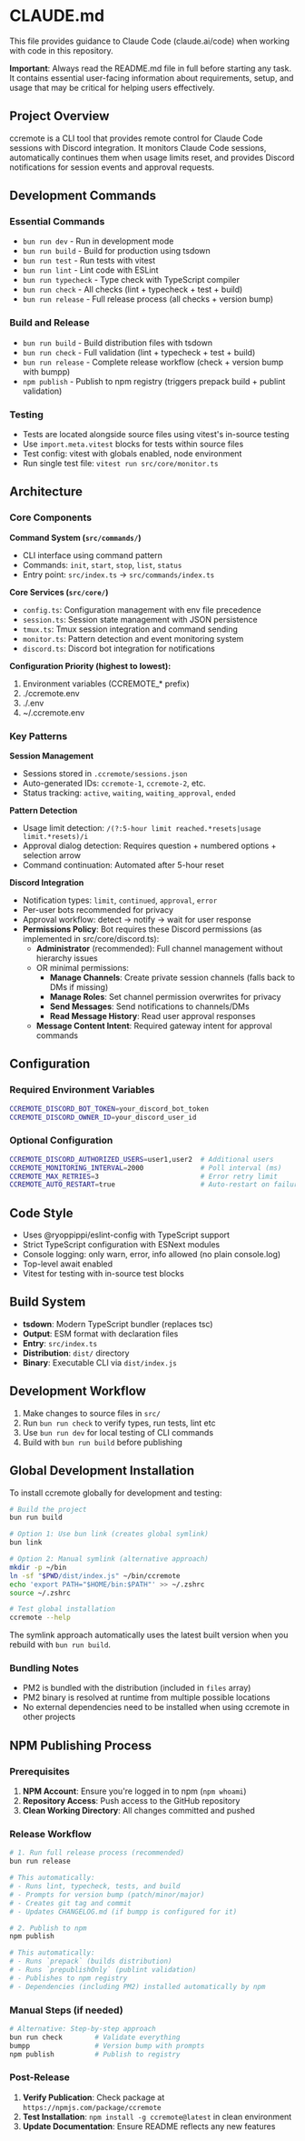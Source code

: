 # CLAUDE.md

This file provides guidance to Claude Code (claude.ai/code) when working with code in this repository.

**Important**: Always read the README.md file in full before starting any task. It contains essential user-facing information about requirements, setup, and usage that may be critical for helping users effectively.

## Project Overview

ccremote is a CLI tool that provides remote control for Claude Code sessions with Discord integration. It monitors Claude Code sessions, automatically continues them when usage limits reset, and provides Discord notifications for session events and approval requests.

## Development Commands

### Essential Commands
- `bun run dev` - Run in development mode
- `bun run build` - Build for production using tsdown
- `bun run test` - Run tests with vitest
- `bun run lint` - Lint code with ESLint
- `bun run typecheck` - Type check with TypeScript compiler
- `bun run check` - All checks (lint + typecheck + test + build)
- `bun run release` - Full release process (all checks + version bump)

### Build and Release

- `bun run build` - Build distribution files with tsdown  
- `bun run check` - Full validation (lint + typecheck + test + build)
- `bun run release` - Complete release workflow (check + version bump with bumpp)
- `npm publish` - Publish to npm registry (triggers prepack build + publint validation)

### Testing
- Tests are located alongside source files using vitest's in-source testing
- Use `import.meta.vitest` blocks for tests within source files
- Test config: vitest with globals enabled, node environment
- Run single test file: `vitest run src/core/monitor.ts`

## Architecture

### Core Components

**Command System (`src/commands/`)**
- CLI interface using command pattern
- Commands: `init`, `start`, `stop`, `list`, `status`
- Entry point: `src/index.ts` → `src/commands/index.ts`

**Core Services (`src/core/`)**
- `config.ts`: Configuration management with env file precedence
- `session.ts`: Session state management with JSON persistence
- `tmux.ts`: Tmux session integration and command sending
- `monitor.ts`: Pattern detection and event monitoring system
- `discord.ts`: Discord bot integration for notifications

**Configuration Priority (highest to lowest):**
1. Environment variables (CCREMOTE_* prefix)
2. ./ccremote.env
3. ./.env  
4. ~/.ccremote.env

### Key Patterns

**Session Management**
- Sessions stored in `.ccremote/sessions.json`
- Auto-generated IDs: `ccremote-1`, `ccremote-2`, etc.
- Status tracking: `active`, `waiting`, `waiting_approval`, `ended`

**Pattern Detection**
- Usage limit detection: `/(?:5-hour limit reached.*resets|usage limit.*resets)/i`
- Approval dialog detection: Requires question + numbered options + selection arrow
- Command continuation: Automated after 5-hour reset

**Discord Integration**
- Notification types: `limit`, `continued`, `approval`, `error`
- Per-user bots recommended for privacy
- Approval workflow: detect → notify → wait for user response
- **Permissions Policy**: Bot requires these Discord permissions (as implemented in src/core/discord.ts):
  - **Administrator** (recommended): Full channel management without hierarchy issues
  - OR minimal permissions:
    - **Manage Channels**: Create private session channels (falls back to DMs if missing)
    - **Manage Roles**: Set channel permission overwrites for privacy
    - **Send Messages**: Send notifications to channels/DMs
    - **Read Message History**: Read user approval responses
  - **Message Content Intent**: Required gateway intent for approval commands

## Configuration

### Required Environment Variables
```bash
CCREMOTE_DISCORD_BOT_TOKEN=your_discord_bot_token
CCREMOTE_DISCORD_OWNER_ID=your_discord_user_id
```

### Optional Configuration
```bash
CCREMOTE_DISCORD_AUTHORIZED_USERS=user1,user2  # Additional users
CCREMOTE_MONITORING_INTERVAL=2000              # Poll interval (ms)
CCREMOTE_MAX_RETRIES=3                         # Error retry limit
CCREMOTE_AUTO_RESTART=true                     # Auto-restart on failure
```

## Code Style

- Uses @ryoppippi/eslint-config with TypeScript support
- Strict TypeScript configuration with ESNext modules
- Console logging: only warn, error, info allowed (no plain console.log)
- Top-level await enabled
- Vitest for testing with in-source test blocks

## Build System

- **tsdown**: Modern TypeScript bundler (replaces tsc)
- **Output**: ESM format with declaration files
- **Entry**: `src/index.ts`
- **Distribution**: `dist/` directory
- **Binary**: Executable CLI via `dist/index.js`

## Development Workflow

1. Make changes to source files in `src/`
2. Run `bun run check` to verify types, run tests, lint etc
3. Use `bun run dev` for local testing of CLI commands
4. Build with `bun run build` before publishing

## Global Development Installation

To install ccremote globally for development and testing:

```bash
# Build the project
bun run build

# Option 1: Use bun link (creates global symlink)
bun link

# Option 2: Manual symlink (alternative approach)
mkdir -p ~/bin
ln -sf "$PWD/dist/index.js" ~/bin/ccremote
echo 'export PATH="$HOME/bin:$PATH"' >> ~/.zshrc
source ~/.zshrc

# Test global installation
ccremote --help
```

The symlink approach automatically uses the latest built version when you rebuild with `bun run build`.

### Bundling Notes

- PM2 is bundled with the distribution (included in `files` array)
- PM2 binary is resolved at runtime from multiple possible locations
- No external dependencies need to be installed when using ccremote in other projects

## NPM Publishing Process

### Prerequisites

1. **NPM Account**: Ensure you're logged in to npm (`npm whoami`)
2. **Repository Access**: Push access to the GitHub repository
3. **Clean Working Directory**: All changes committed and pushed

### Release Workflow

```bash
# 1. Run full release process (recommended)
bun run release

# This automatically:
# - Runs lint, typecheck, tests, and build
# - Prompts for version bump (patch/minor/major)
# - Creates git tag and commit
# - Updates CHANGELOG.md (if bumpp is configured for it)

# 2. Publish to npm
npm publish

# This automatically:
# - Runs `prepack` (builds distribution)
# - Runs `prepublishOnly` (publint validation)  
# - Publishes to npm registry
# - Dependencies (including PM2) installed automatically by npm
```

### Manual Steps (if needed)

```bash
# Alternative: Step-by-step approach
bun run check        # Validate everything
bumpp                # Version bump with prompts
npm publish          # Publish to registry
```

### Post-Release

1. **Verify Publication**: Check package at `https://npmjs.com/package/ccremote`
2. **Test Installation**: `npm install -g ccremote@latest` in clean environment
3. **Update Documentation**: Ensure README reflects any new features
